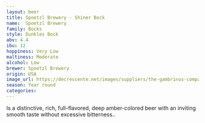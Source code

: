 ```yaml
---
layout: beer
title: Spoetzl Brewery - Shiner Bock
name:  Spoetzl Brewery
family: Bocks
style: Dunkles Bock
abv: 4.4
ibu: 12
hoppiness: Very Low
maltiness: Moderate
alcohol: Low
brewer: Spoetzl Brewery
origin: USA
image_url: https://decrescente.net/images/suppliers/the-gambrinus-company/shiner/shiner-bock/bock-bottle-lg.png
season: Year round
categories:
---
```


Is a distinctive, rich, full-flavored, deep amber-colored beer with an inviting smooth taste without excessive bitterness..